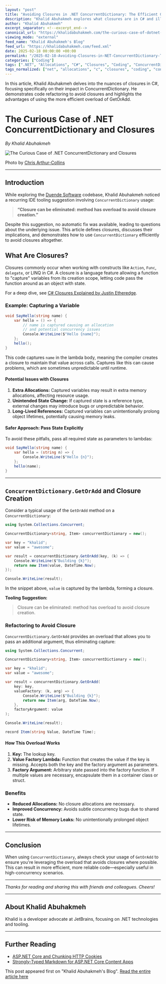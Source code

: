 ```yaml
---
layout: "post"
title: "Avoiding Closures in .NET ConcurrentDictionary: The Efficient GetOrAdd Overload"
description: "Khalid Abuhakmeh explores what closures are in C# and illustrates a common tooling suggestion to eliminate closure creation in ConcurrentDictionary. He demonstrates refactoring code to leverage an overload of GetOrAdd that avoids unnecessary allocations, improving performance and preventing subtle bugs."
author: "Khalid Abuhakmeh"
excerpt_separator: <!--excerpt_end-->
canonical_url: "https://khalidabuhakmeh.com/the-curious-case-of-dotnet-concurrentdictionary-and-closures"
viewing_mode: "external"
feed_name: "Khalid Abuhakmeh's Blog"
feed_url: "https://khalidabuhakmeh.com/feed.xml"
date: 2025-02-18 00:00:00 +00:00
permalink: "/2025-02-18-Avoiding-Closures-in-NET-ConcurrentDictionary-The-Efficient-GetOrAdd-Overload.html"
categories: ["Coding"]
tags: [".NET", "Allocations", "C#", "Closures", "Coding", "ConcurrentDictionary", "Delegates", "Lambda", "LINQ", "Memory Leaks", "Performance", "Posts"]
tags_normalized: ["net", "allocations", "c", "closures", "coding", "concurrentdictionary", "delegates", "lambda", "linq", "memory leaks", "performance", "posts"]
---
```


In this article, Khalid Abuhakmeh delves into the nuances of closures in C#, focusing specifically on their impact in ConcurrentDictionary. He demonstrates code refactoring to avoid closures and highlights the advantages of using the more efficient overload of GetOrAdd.<!--excerpt_end-->

# The Curious Case of .NET ConcurrentDictionary and Closures

*By Khalid Abuhakmeh*

![The Curious Case of .NET ConcurrentDictionary and Closures](https://res.cloudinary.com/abuhakmeh/image/fetch/c_limit,f_auto,q_auto,w_800/https://khalidabuhakmeh.com/assets/images/posts/misc/dotnet-concurrentdictionary-getoradd-closures.jpg)

Photo by [Chris Arthur-Collins](https://unsplash.com/@anotherleaf)

---

## Introduction

While exploring the [Duende Software](https://duendesoftware.com) codebase, Khalid Abuhakmeh noticed a recurring IDE tooling suggestion involving `ConcurrentDictionary` usage:

> **“Closure can be eliminated: method has overload to avoid closure creation.”**

Despite this suggestion, no automatic fix was available, leading to questions about the underlying issue. This article defines closures, discusses their implications, and demonstrates how to use `ConcurrentDictionary` efficiently to avoid closures altogether.

## What Are Closures?

Closures commonly occur when working with constructs like `Action`, `Func`, `delegate`, or LINQ in C#. A closure is a language feature allowing a function to "capture" variables from its creation scope, letting code pass the function around as an object with state.

For a deep dive, see [C# Closures Explained by Justin Etheredge](https://www.simplethread.com/c-closures-explained/).

### Example: Capturing a Variable

```csharp
void SayHello(string name) {
    var hello = () => {
        // name is captured causing an allocation
        // and potential concurrency issues
        Console.WriteLine($"Hello {name}");
    };
    hello();
}
```

This code captures `name` in the lambda body, meaning the compiler creates a closure to maintain that value across calls. Captures like this can cause problems, which are sometimes unpredictable until runtime.

#### Potential Issues with Closures

1. **Extra Allocations:** Captured variables may result in extra memory allocations, affecting resource usage.
2. **Unintended State Change:** If captured state is a reference type, external changes may introduce bugs or unpredictable behavior.
3. **Long-Lived References:** Captured variables can unintentionally prolong object lifetimes, potentially causing memory leaks.

#### Safer Approach: Pass State Explicitly

To avoid these pitfalls, pass all required state as parameters to lambdas:

```csharp
void SayHello(string name) {
    var hello = (string n) => {
        Console.WriteLine($"Hello {n}");
    };
    hello(name);
}
```

---

## `ConcurrentDictionary.GetOrAdd` and Closure Creation

Consider a typical usage of the `GetOrAdd` method on a `ConcurrentDictionary`:

```csharp
using System.Collections.Concurrent;

ConcurrentDictionary<string, Item> concurrentDictionary = new();

var key = "khalid";
var value = "awesome";

var result = concurrentDictionary.GetOrAdd(key, (k) => {
    Console.WriteLine($"Building {k}");
    return new Item(value, DateTime.Now);
});

Console.WriteLine(result);
```

In the snippet above, `value` is captured by the lambda, forming a closure.

**Tooling Suggestion:**

> Closure can be eliminated: method has overload to avoid closure creation.

### Refactoring to Avoid Closure

`ConcurrentDictionary.GetOrAdd` provides an overload that allows you to pass an additional argument, thus eliminating capture:

```csharp
using System.Collections.Concurrent;

ConcurrentDictionary<string, Item> concurrentDictionary = new();

var key = "khalid";
var value = "awesome";

var result = concurrentDictionary.GetOrAdd(
    key: key,
    valueFactory: (k, arg) => {
        Console.WriteLine($"Building {k}");
        return new Item(arg, DateTime.Now);
    },
    factoryArgument: value
);

Console.WriteLine(result);

record Item(string Value, DateTime Time);
```

#### How This Overload Works

1. **Key:** The lookup key.
2. **Value Factory Lambda:** Function that creates the value if the key is missing. Accepts both the key and the factory argument as parameters.
3. **Factory Argument:** Arbitrary state passed into the factory function. If multiple values are necessary, encapsulate them in a container class or struct.

### Benefits

- **Reduced Allocations:** No closure allocations are necessary.
- **Improved Concurrency:** Avoids subtle concurrency bugs due to shared state.
- **Lower Risk of Memory Leaks:** No unintentionally prolonged object lifetimes.

---

## Conclusion

When using `ConcurrentDictionary`, always check your usage of `GetOrAdd` to ensure you're leveraging the overload that avoids closures where possible. This can result in more efficient, more reliable code—especially useful in high-concurrency scenarios.

---

*Thanks for reading and sharing this with friends and colleagues. Cheers!*

---

## About Khalid Abuhakmeh

Khalid is a developer advocate at JetBrains, focusing on .NET technologies and tooling.

---

## Further Reading

- [ASP.NET Core and Chunking HTTP Cookies](/aspnet-core-and-chunking-http-cookies)
- [Strongly-Typed Markdown for ASP.NET Core Content Apps](/strongly-typed-markdown-for-aspnet-core-content-apps)

This post appeared first on "Khalid Abuhakmeh's Blog". [Read the entire article here](https://khalidabuhakmeh.com/the-curious-case-of-dotnet-concurrentdictionary-and-closures)
